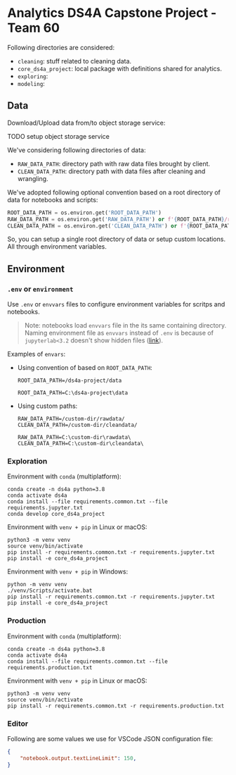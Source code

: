# Analytics DS4A Capstone Project - Team 60

Following directories are considered:
- `cleaning`: stuff related to cleaning data.
- `core_ds4a_project`: local package with definitions shared for analytics.
- `exploring`:
- `modeling`:

## Data

Download/Upload data from/to object storage service:

TODO setup object storage service

We've considering following directories of data:

- `RAW_DATA_PATH`: directory path with raw data files brought by client.
- `CLEAN_DATA_PATH`: directory path with data files after cleaning and wrangling.

We've adopted following optional convention based on a root directory of data for notebooks and scripts:

```python
ROOT_DATA_PATH = os.environ.get('ROOT_DATA_PATH')
RAW_DATA_PATH = os.environ.get('RAW_DATA_PATH') or f'{ROOT_DATA_PATH}/raw'
CLEAN_DATA_PATH = os.environ.get('CLEAN_DATA_PATH') or f'{ROOT_DATA_PATH}/clean'
```

So, you can setup a single root directory of data or setup custom locations. All through environment variables.

## Environment

### `.env` or `environment`

Use `.env` or `envvars` files to configure environment variables for scritps and notebooks.

> Note: notebooks load `envvars` file in the its same containing directory. Naming environment file as `envvars` instead of `.env` is because of `jupyterlab<3.2` doesn't show hidden files ([link](https://github.com/jupyterlab/jupyterlab/issues/2049)).

Examples of `envars`:

- Using convention of based on `ROOT_DATA_PATH`:
    ```
    ROOT_DATA_PATH=/ds4a-project/data
    ```

    ```
    ROOT_DATA_PATH=C:\ds4a-project\data
    ```

- Using custom paths:
    ```
    RAW_DATA_PATH=/custom-dir/rawdata/
    CLEAN_DATA_PATH=/custom-dir/cleandata/
    ```

    ```
    RAW_DATA_PATH=C:\custom-dir\rawdata\
    CLEAN_DATA_PATH=C:\custom-dir\cleandata\
    ```

### Exploration

Environment with `conda` (multiplatform):
```
conda create -n ds4a python=3.8
conda activate ds4a
conda install --file requirements.common.txt --file requirements.jupyter.txt
conda develop core_ds4a_project
```

Environment with `venv + pip` in Linux or macOS:
```
python3 -m venv venv
source venv/bin/activate
pip install -r requirements.common.txt -r requirements.jupyter.txt
pip install -e core_ds4a_project
```

Environment with `venv + pip` in Windows:
```
python -m venv venv
./venv/Scripts/activate.bat
pip install -r requirements.common.txt -r requirements.jupyter.txt
pip install -e core_ds4a_project
```

### Production

Environment with `conda` (multiplatform):
```
conda create -n ds4a python=3.8
conda activate ds4a
conda install --file requirements.common.txt --file requirements.production.txt
```

Environment with `venv + pip` in Linux or macOS:
```
python3 -m venv venv
source venv/bin/activate
pip install -r requirements.common.txt -r requirements.production.txt
```


### Editor

Following are some values we use for VSCode JSON configuration file:
```json
{
    "notebook.output.textLineLimit": 150,
}
```

